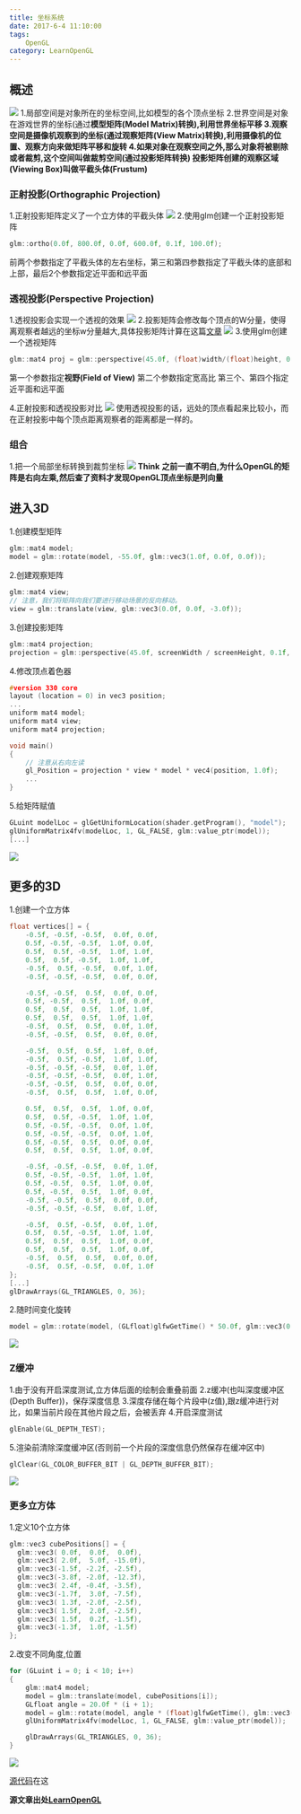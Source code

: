```yaml
---
title: 坐标系统
date: 2017-6-4 11:10:00
tags: 
    OpenGL
category: LearnOpenGL
---
```


## 概述
![](coordinate_systems.png)
1.局部空间是对象所在的坐标空间,比如模型的各个顶点坐标
2.世界空间是对象在游戏世界的坐标(通过**模型矩阵(Model Matrix)**转换),利用世界坐标平移
3.观察空间是摄像机观察到的坐标(通过**观察矩阵(View Matrix)**转换),利用摄像机的位置、观察方向来做矩阵平移和旋转
4.如果对象在观察空间之外,那么对象将被剔除或者裁剪,这个空间叫做裁剪空间(通过投影矩阵转换)
投影矩阵创建的**观察区域(Viewing Box)**叫做**平截头体(Frustum)**
### 正射投影(Orthographic Projection)
1.正射投影矩阵定义了一个立方体的平截头体
![](orthographic_frustum.png)
2.使用glm创建一个正射投影矩阵
```C++
glm::ortho(0.0f, 800.0f, 0.0f, 600.0f, 0.1f, 100.0f);
```
前两个参数指定了平截头体的左右坐标，第三和第四参数指定了平截头体的底部和上部，最后2个参数指定近平面和远平面

### 透视投影(Perspective Projection)
1.透视投影会实现一个透视的效果
![](perspective_frustum.png)
2.投影矩阵会修改每个顶点的W分量，使得离观察者越远的坐标w分量越大,具体投影矩阵计算在这篇[文章](http://www.songho.ca/opengl/gl_projectionmatrix.html)
![](projection_w.png)
3.使用glm创建一个透视矩阵
```C++
glm::mat4 proj = glm::perspective(45.0f, (float)width/(float)height, 0.1f, 100.0f);
```
第一个参数指定**视野(Field of View)**
第二个参数指定宽高比
第三个、第四个指定近平面和远平面

4.正射投影和透视投影对比
![](perspective_orthographic.png)
使用透视投影的话，远处的顶点看起来比较小，而在正射投影中每个顶点距离观察者的距离都是一样的。

### 组合
1.把一个局部坐标转换到裁剪坐标
![](multipy_matrix.png)
**Think**
**之前一直不明白,为什么OpenGL的矩阵是右向左乘,然后查了资料才发现OpenGL顶点坐标是列向量**

## 进入3D
1.创建模型矩阵
```C++
glm::mat4 model;
model = glm::rotate(model, -55.0f, glm::vec3(1.0f, 0.0f, 0.0f));
```

2.创建观察矩阵
```C++
glm::mat4 view;
// 注意，我们将矩阵向我们要进行移动场景的反向移动。
view = glm::translate(view, glm::vec3(0.0f, 0.0f, -3.0f)); 
```

3.创建投影矩阵
```C++
glm::mat4 projection;
projection = glm::perspective(45.0f, screenWidth / screenHeight, 0.1f, 100.0f);
```

4.修改顶点着色器
```C++
#version 330 core
layout (location = 0) in vec3 position;
...
uniform mat4 model;
uniform mat4 view;
uniform mat4 projection;

void main()
{
    // 注意从右向左读
    gl_Position = projection * view * model * vec4(position, 1.0f);
    ...
}
```

5.给矩阵赋值
```C++
GLuint modelLoc = glGetUniformLocation(shader.getProgram(), "model");
glUniformMatrix4fv(modelLoc, 1, GL_FALSE, glm::value_ptr(model));
[...]
```
![](easy_rotate.png)

## 更多的3D
1.创建一个立方体
```C++
float vertices[] = {
	-0.5f, -0.5f, -0.5f,  0.0f, 0.0f,
	0.5f, -0.5f, -0.5f,  1.0f, 0.0f,
	0.5f,  0.5f, -0.5f,  1.0f, 1.0f,
	0.5f,  0.5f, -0.5f,  1.0f, 1.0f,
	-0.5f,  0.5f, -0.5f,  0.0f, 1.0f,
	-0.5f, -0.5f, -0.5f,  0.0f, 0.0f,

	-0.5f, -0.5f,  0.5f,  0.0f, 0.0f,
	0.5f, -0.5f,  0.5f,  1.0f, 0.0f,
	0.5f,  0.5f,  0.5f,  1.0f, 1.0f,
	0.5f,  0.5f,  0.5f,  1.0f, 1.0f,
	-0.5f,  0.5f,  0.5f,  0.0f, 1.0f,
	-0.5f, -0.5f,  0.5f,  0.0f, 0.0f,

	-0.5f,  0.5f,  0.5f,  1.0f, 0.0f,
	-0.5f,  0.5f, -0.5f,  1.0f, 1.0f,
	-0.5f, -0.5f, -0.5f,  0.0f, 1.0f,
	-0.5f, -0.5f, -0.5f,  0.0f, 1.0f,
	-0.5f, -0.5f,  0.5f,  0.0f, 0.0f,
	-0.5f,  0.5f,  0.5f,  1.0f, 0.0f,

	0.5f,  0.5f,  0.5f,  1.0f, 0.0f,
	0.5f,  0.5f, -0.5f,  1.0f, 1.0f,
	0.5f, -0.5f, -0.5f,  0.0f, 1.0f,
	0.5f, -0.5f, -0.5f,  0.0f, 1.0f,
	0.5f, -0.5f,  0.5f,  0.0f, 0.0f,
	0.5f,  0.5f,  0.5f,  1.0f, 0.0f,

	-0.5f, -0.5f, -0.5f,  0.0f, 1.0f,
	0.5f, -0.5f, -0.5f,  1.0f, 1.0f,
	0.5f, -0.5f,  0.5f,  1.0f, 0.0f,
	0.5f, -0.5f,  0.5f,  1.0f, 0.0f,
	-0.5f, -0.5f,  0.5f,  0.0f, 0.0f,
	-0.5f, -0.5f, -0.5f,  0.0f, 1.0f,

	-0.5f,  0.5f, -0.5f,  0.0f, 1.0f,
	0.5f,  0.5f, -0.5f,  1.0f, 1.0f,
	0.5f,  0.5f,  0.5f,  1.0f, 0.0f,
	0.5f,  0.5f,  0.5f,  1.0f, 0.0f,
	-0.5f,  0.5f,  0.5f,  0.0f, 0.0f,
	-0.5f,  0.5f, -0.5f,  0.0f, 1.0f
};
[...]
glDrawArrays(GL_TRIANGLES, 0, 36);
```

2.随时间变化旋转
```C++
model = glm::rotate(model, (GLfloat)glfwGetTime() * 50.0f, glm::vec3(0.5f, 1.0f, 0.0f));
```
![](easy_rotate_with_time.png)

### Z缓冲
1.由于没有开启深度测试,立方体后面的绘制会重叠前面
2.z缓冲(也叫深度缓冲区(Depth Buffer))，保存深度信息
3.深度存储在每个片段中(z值),跟z缓冲进行对比，如果当前片段在其他片段之后，会被丢弃
4.开启深度测试
```C++
glEnable(GL_DEPTH_TEST);
```
5.渲染前清除深度缓冲区(否则前一个片段的深度信息仍然保存在缓冲区中)
```C++
glClear(GL_COLOR_BUFFER_BIT | GL_DEPTH_BUFFER_BIT);
```
![](easy_rotate_with_depth_test.png)

### 更多立方体
1.定义10个立方体
```C++
glm::vec3 cubePositions[] = {
  glm::vec3( 0.0f,  0.0f,  0.0f), 
  glm::vec3( 2.0f,  5.0f, -15.0f), 
  glm::vec3(-1.5f, -2.2f, -2.5f),  
  glm::vec3(-3.8f, -2.0f, -12.3f),  
  glm::vec3( 2.4f, -0.4f, -3.5f),  
  glm::vec3(-1.7f,  3.0f, -7.5f),  
  glm::vec3( 1.3f, -2.0f, -2.5f),  
  glm::vec3( 1.5f,  2.0f, -2.5f), 
  glm::vec3( 1.5f,  0.2f, -1.5f), 
  glm::vec3(-1.3f,  1.0f, -1.5f)  
};
```

2.改变不同角度,位置
```C++
for (GLuint i = 0; i < 10; i++)
{
	glm::mat4 model;
	model = glm::translate(model, cubePositions[i]);
	GLfloat angle = 20.0f * (i + 1);
	model = glm::rotate(model, angle * (float)glfwGetTime(), glm::vec3(1.0f, 0.3f, 0.5f));
	glUniformMatrix4fv(modelLoc, 1, GL_FALSE, glm::value_ptr(model));

	glDrawArrays(GL_TRIANGLES, 0, 36);
}
```

![](more_cube.png)


[源代码](https://github.com/tacthgin/toy/tree/master/OpenGL)在这

**源文章出处[LearnOpenGL](http://learnopengl-cn.readthedocs.io/zh/latest/01%20Getting%20started/08%20Coordinate%20Systems/)**